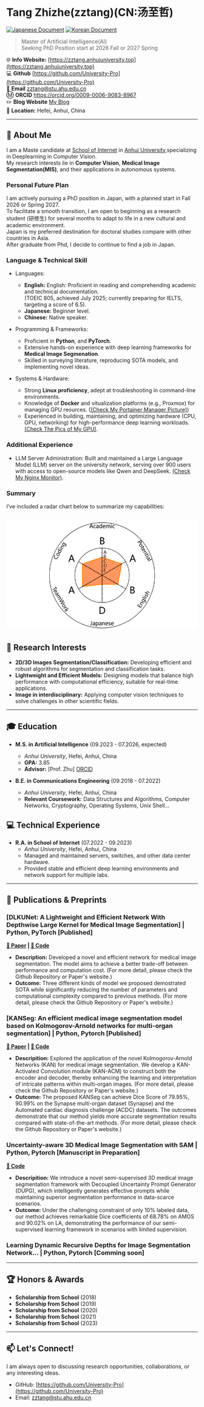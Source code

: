 # Tang Zhizhe(zztang)(CN:汤至哲)

[![Japanese Document](https://img.shields.io/badge/English-Docs-orange.svg)](./README_JP.md)
[![Korean Document](https://img.shields.io/badge/Japanese-Docs-fedcba.svg)](./README_JP.md)

> Master of Artificial Intelligence(AI)  
> Seeking PhD Position start at 2026 Fall or 2027 Spring

🌐 **Info Website:** [https://zztang.anhuiuniversity.top](https://zztang.anhuiuniversity.top)  
💻 **Github** [https://github.com/University-Pro](https://github.com/University-Pro)  
📧 **Email** zztang@stu.ahu.edu.cn  
Ⓜ️ **ORCID** https://orcid.org/0009-0006-9083-8967  
✏️ **Blog Website** [My Blog](http://8.133.3.212)  
📍 **Location:** Hefei, Anhui, China

---

## 👋 About Me

I am a Maste candidate at [School of Internet](https://si.ahu.edu.cn/) in [Anhui University](https://www.ahu.edu.cn/),specializing in Deeplearning in Computer Vision.  
My research interests lie in **Computer Vision**, **Medical Image Segmentation(MIS)**, and their applications in autonomous systems.

### Personal Future Plan
I am actively pursuing a PhD position in Japan, with a planned start in Fall 2026 or Spring 2027.  
To facilitate a smooth transition, I am open to beginning as a research student (研修生) for several months to adapt to life in a new cultural and academic environment.  
Japan is my preferred destination for doctoral studies compare with other countries in Asia.  
After graduate from Phd, I decide to continue to find a job in Japan.

### Language & Technical Skill
* Languages:
    * **English:** English: Proficient in reading and comprehending academic and technical documentation.  
    (TOEIC 805, achieved July 2025; currently preparing for IELTS, targeting a score of 6.5).  
    * **Japanese:** Beginner level.
    * **Chinese:** Native speaker.  

* Programming & Frameworks:
    * Proficient in **Python**, and **PyTorch**.  
    * Extensive hands-on experience with deep learning frameworks for **Medical Image Segmenation**.  
    * Skilled in surveying literature, reproducing SOTA models, and implementing novel ideas.

* Systems & Hardware:
    * Strong **Linux proficiency**, adept at troubleshooting in command-line environments.
    * Knowledge of **Docker** and vitualization platforms (e.g., Proxmox) for managing GPU reources. ([(Check My Portainer Manager Picture)](./pictures/1.png))
    * Experienced in building, maintaining, and optimizing hardware (CPU, GPU, networking) for high-performance deep learning workloads.[(Check The Pics of My GPU)](./pictures/1.jpg).  

### Additional Experience
* LLM Server Administration: Built and maintained a Large Language Model (LLM) server on the university network, serving over 900 users with access to open-source models like Qwen and DeepSeek. [(Check My Nginx Monitor)](./pictures/2.png).  

### Summary
I’ve included a radar chart below to summarize my capabilities:  

![Radar Chat](pictures/3.png)
---

## 🔬 Research Interests

*   **2D/3D Images Segmentation/Classification:** Developing efficient and robust algorithms for segmentation and classification tasks.
*   **Lightweight and Efficient Models:** Designing models that balance high performance with computational efficiency, suitable for real-time applications.
*   **Image in interdisciplinary:** Applying computer vision techniques to solve challenges in other scientific fields.
---

## 🎓 Education

*   **M.S. in Artificial Intelligence** (09.2023 - 07.2026, expected)
    *   *Anhui University*, Hefei, Anhui, China
    *   **GPA:** 3.85
    *   **Advisor:** [Prof. Zhu] [ORCID](https://orcid.org/0000-0002-4001-1551)

*   **B.E. in Communications Engineering** (09.2018 - 07.2022)
    *   *Anhui University*, Hefei, Anhui, China
    *   **Relevant Coursework:** Data Structures and Algorithms, Computer Networks, Cryptography, Operating Systems, Unix Shell...

## 💻 Technical Experience

*   **R.A. in School of Internet** (07.2022 - 09.2023)
    *   *Anhui University*, Hefei, Anhui, China
    * Managed and maintained servers, switches, and other data center hardware.
    * Provided stable and efficient deep learning environments and network support for multiple labs.

---

## 📜 Publications & Preprints

### [DLKUNet: A Lightweight and Efficient Network With Depthwise Large Kernel for Medical Image Segmentation] | Python, PyTorch [Published]
**[🔗 Paper](https://onlinelibrary.wiley.com/doi/abs/10.1002/ima.70035) | [📂 Code](https://github.com/University-Pro/DLKUNet)**

*   **Description:**  Developed a novel and efficient network for medical image segmentation. The model aims to achieve a better trade-off between performance and computation cost. (For more detail, please check the Github Repository or Paper's website.)
*   **Outcome:** Three different kinds of model we proposed demostrated SOTA while significantly reducing the number of parameters and computational complexity compared to previous methods. (For more detail, please check the Github Repository or Paper's website.)

### [KANSeg: An efficient medical image segmentation model based on Kolmogorov-Arnold networks for multi-organ segmentation] | Python, Pytorch [Published]
**[🔗 Paper](https://www.sciencedirect.com/science/article/abs/pii/S1051200425004944) | [📂 Code](https://github.com/University-Pro/KANSeg)**

*   **Descripition:** Explored the application of the novel Kolmogorov-Arnold Networks (KAN) for medical image segmentation. We develop a KAN-Activated Convolution module (KAN-ACM) to construct both the encoder and decoder, thereby enhancing the learning and interpretation of intricate patterns within multi-organ images. (For more detail, please check the Github Repository or Paper's website.)
*   **Outcome:**  The proposed KANSeg can achieve Dice Score of 79.95%, 90.99% on the Synapse multi-organ dataset (Synapse) and the Automated cardiac diagnosis challenge (ACDC) datasets. The outcomes demonstrate that our method yields more accurate segmentation results compared with state-of-the-art methods. (For more detail, please check the Github Repository or Paper's website.)

### Uncertainty-aware 3D Medical Image Segmentation with SAM | Python, Pytorch [Manuscript in Preparation]
**[📂 Code](https://github.com/University-Pro/DLKUNet)**

*   **Descripition:** We introduce a novel semi-supervised 3D medical image segmentation framework with Decoupled Uncertainty Prompt Generator (DUPG), which intelligently generates effective prompts while maintaining superior segmentation performance in data-scarce scenarios. 
*   **Outcome:** Under the challenging constraint of only 10% labeled data, our method achieves remarkable Dice coefficients of 68.78% on AMOS and 90.02% on LA, demonstrating the performance of our semi-supervised learning framework in scenarios with limited supervision.

### Learning Dynamic Recursive Depths for Image Segmentation Network... | Python, Pytorch [Comming soon]

---

## 🏆 Honors & Awards

*   **Scholarship from School** (2018)
*   **Scholarship from School** (2019)
*   **Scholarship from School** (2020)
*   **Scholarship from School** (2021)
*   **Scholarship from School** (2023)

---

## 📫 Let's Connect!

I am always open to discussing research opportunities, collaborations, or any interesting ideas.

*   GitHub: [https://github.com/University-Pro](https://github.com/University-Pro)
*   Email: zztang@stu.ahu.edu.cn